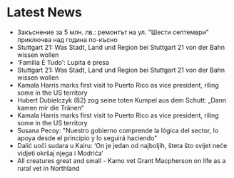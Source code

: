 # Latest News
-  Закъснение за 5 млн. лв.: ремонтът на ул. "Шести септември" приключва над година по-късно
-  Stuttgart 21: Was Stadt, Land und Region bei Stuttgart 21 von der Bahn wissen wollen
-  'Família É Tudo': Lupita é presa
-  Stuttgart 21: Was Stadt, Land und Region bei Stuttgart 21 von der Bahn wissen wollen
-  Kamala Harris marks first visit to Puerto Rico as vice president, riling some in the US territory
-  Hubert Dubielczyk (82) zog seine toten Kumpel aus dem Schutt: „Dann kamen mir die Tränen“
-  Kamala Harris marks first visit to Puerto Rico as vice president, riling some in the US territory
-  Susana Pecoy: "Nuestro gobierno comprende la lógica del sector, lo apoya desde el principio y lo seguirá haciendo"
-  Dalić uoči sudara u Kairu: ‘On je jedan od najboljih, šteta što svijet neće vidjeti okršaj njega i Modrića‘
-  All creatures great and small - Kamo vet Grant Macpherson on life as a rural vet in Northland
